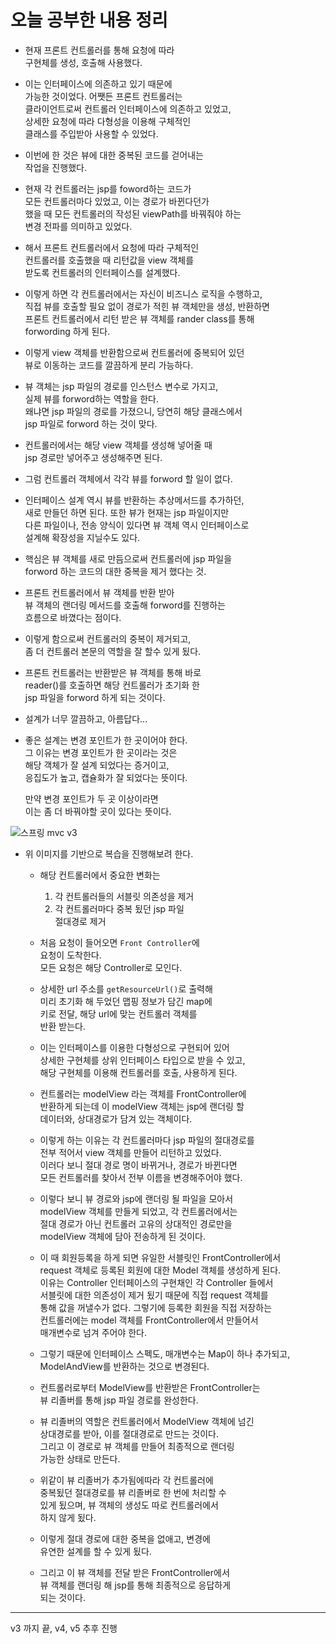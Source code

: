# 오늘 공부한 내용 정리     
* 현재 프론트 컨트롤러를 통해 요청에 따라   
  구현체를 생성, 호출해 사용했다.   
  
* 이는 인터페이스에 의존하고 있기 때문에   
  가능한 것이었다. 어쨋든 프론트 컨트롤러는    
  클라이언트로써 컨트롤러 인터페이스에 의존하고 있었고,    
  상세한 요청에 따라 다형성을 이용해 구체적인     
  클래스를 주입받아 사용할 수 있었다.   
  
* 이번에 한 것은 뷰에 대한 중복된 코드를 걷어내는   
  작업을 진행했다.   
  
* 현재 각 컨트롤러는 jsp를 foword하는 코드가     
  모든 컨트롤러마다 있었고, 이는 경로가 바뀐다던가     
  했을 때 모든 컨트롤러의 작성된 viewPath를 바꿔줘야 하는     
  변경 전파를 의미하고 있었다.    
  
* 해서 프론트 컨트롤러에서 요청에 따라 구체적인      
  컨트롤러를 호출했을 때 리턴값을 view 객체를     
  받도록 컨트롤러의 인터페이스를 설계했다.   
  
* 이렇게 하면 각 컨트롤러에서는 자신이 비즈니스 로직을 수행하고,    
  직접 뷰를 호출할 필요 없이 경로가 적힌 뷰 객체만을 생성, 반환하면    
  프론트 컨트롤러에서 리턴 받은 뷰 객체를 rander class를 통해     
  forwording 하게 된다.     
   
* 이렇게 view 객체를 반환함으로써 컨트롤러에 중복되어 있던     
  뷰로 이동하는 코드를 깔끔하게 분리 가능하다.   
  
*  뷰 객체는 jsp 파일의 경로를 인스턴스 변수로 가지고,     
   실제 뷰를 forword하는 역할을 한다.    
   왜냐면 jsp 파일의 경로를 가졌으니, 당연히 해당 클래스에서     
   jsp 파일로 forword 하는 것이 맞다.   
   
* 컨트롤러에서는 해당 view 객체를 생성해 넣어줄 때    
  jsp 경로만 넣어주고 생성해주면 된다.     
  
* 그럼 컨트롤러 객체에서 각각 뷰를 forword 할 일이 없다.     

* 인터페이스 설계 역시 뷰를 반환하는 추상메서드를 추가하던,    
  새로 만들던 하면 된다. 또한 뷰가 현재는 jsp 파일이지만    
  다른 파일이나, 전송 양식이 있다면 뷰 객체 역시 인터페이스로     
  설계해 확장성을 지닐수도 있다.     
  
* 핵심은 뷰 객체를 새로 만듬으로써 컨트롤러에 jsp 파일을     
  forword 하는 코드의 대한 중복을 제거 했다는 것.     

* 프론트 컨트롤러에서 뷰 객체를 반환 받아      
  뷰 객체의 랜더링 메서드를 호출해 forword를 진행하는    
  흐름으로 바꼈다는 점이다.    
  
* 이렇게 함으로써 컨트롤러의 중복이 제거되고,     
  좀 더 컨트롤러 본문의 역할을 잘 할수 있게 됬다.     
  
* 프론트 컨트롤러는 반환받은 뷰 객체를 통해 바로     
  reader()를 호출하면 해당 컨트롤러가 초기화 한    
  jsp 파일을 forword 하게 되는 것이다.     
  
* 설계가 너무 깔끔하고, 아름답다...      

* 좋은 설계는 변경 포인트가 한 곳이어야 한다.     
  그 이유는 변경 포인트가 한 곳이라는 것은    
  해당 객체가 잘 설계 되었다는 증거이고,  
  응집도가 높고, 캡슐화가 잘 되었다는 뜻이다.    
  
  만약 변경 포인트가 두 곳 이상이라면    
  이는 좀 더 바꿔야할 곳이 있다는 뜻이다.        




![스프링 mvc v3](https://user-images.githubusercontent.com/60066223/112788605-34c8c880-9096-11eb-928d-c3d36f8d9130.PNG)        

* 위 이미지를 기반으로 복습을 진행해보려 한다.    
  * 해당 컨트롤러에서 중요한 변화는   
    1. 각 컨트롤러들의 서블릿 의존성을 제거      
    2. 각 컨트롤러마다 중복 됬던 jsp 파일     
       절대경로 제거      

  * 처음 요청이 들어오면 `Front Controller`에    
    요청이 도착한다.   
    모든 요청은 해당 Controller로 모인다.     
    
  * 상세한 url 주소를 `getResourceUrl()`로 출력해    
    미리 초기화 해 두었던 맵핑 정보가 담긴 map에    
    키로 전달, 해당 url에 맞는 컨트롤러 객체를   
    반환 받는다.   
    
  * 이는 인터페이스를 이용한 다형성으로 구현되어 있어    
    상세한 구현체를 상위 인터페이스 타입으로 받을 수 있고,         
    해당 구현체를 이용해 컨트롤러를 호출, 사용하게 된다.    
    
  * 컨트롤러는 modelView 라는 객체를 FrontController에    
    반환하게 되는데 이 modelView 객체는 jsp에 랜더링 할    
    데이터와, 상대경로가 담겨 있는 객체이다.       
    
  
  * 이렇게 하는 이유는 각 컨트롤러마다 jsp 파일의 절대경로를    
    전부 적어서 view 객체를 만들어 리턴하고 있었다.   
    이러다 보니 절대 경로 명이 바뀌거나, 경로가 바뀐다면    
    모든 컨트롤러를 찾아서 전부 이름을 변경해주어야 했다.    
  
  * 이렇다 보니 뷰 경로와 jsp에 랜더링 될 파일을 모아서     
    modelView 객체를 만들게 되었고, 각 컨트롤러에서는    
    절대 경로가 아닌 컨트롤러 고유의 상대적인 경로만을    
    modelView 객체에 담아 전송하게 된 것이다.         
    
  * 이 때 회원등록을 하게 되면 유일한 서블릿인 FrontController에서      
    request 객체로 등록된 회원에 대한 Model 객체를 생성하게 된다.    
    이유는 Controller 인터페이스의 구현채인 각 Controller 들에서     
    서블릿에 대한 의존성이 제거 됬기 때문에 직접 request 객체를     
    통해 값을 꺼낼수가 없다. 그렇기에 등록한 회원을 직접 저장하는         
    컨트롤러에는 model 객체를 FrontController에서 만들어서     
    매개변수로 넘겨 주어야 한다.    
    
  * 그렇기 때문에 인터페이스 스펙도, 매개변수는 Map이 하나 추가되고,     
    ModelAndView를 반환하는 것으로 변경된다.         
    
  * 컨트롤러로부터 ModelView를 반환받은 FrontController는     
    뷰 리졸버를 통해 jsp 파일 경로를 완성한다.    
    
  * 뷰 리졸버의 역할은 컨트롤러에서 ModelView 객체에 넘긴     
    상대경로를 받아, 이를 절대경로로 만드는 것이다.   
    그리고 이 경로로 뷰 객체를 만들어 최종적으로 랜더링    
    가능한 상태로 만든다.    
    
  * 위같이 뷰 리졸버가 추가됨에따라 각 컨트롤러에    
    중복됬던 절대경로를 뷰 리졸버로 한 번에 처리할 수     
    있게 됬으며, 뷰 객체의 생성도 따로 컨트롤러에서    
    하지 않게 됬다.    
    
  * 이렇게 절대 경로에 대한 중복을 없애고, 변경에    
    유연한 설계를 할 수 있게 됬다.    
    
  * 그리고 이 뷰 객체를 전달 받은 FrontController에서     
    뷰 객체를 랜더링 해 jsp를 통해 최종적으로 응답하게    
    되는 것이다.      
***
v3 까지 끝, v4, v5 추후 진행 
